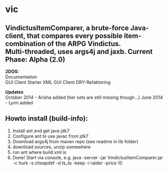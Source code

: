 vic
===

VindictusItemComparer, a brute-force Java-client, that compares every possible item-combination of the ARPG Vindictus.  
Multi-threaded, uses args4j and jaxb.
Current Phase: Alpha (2.0)
------
**2DOS:**   
Documentation   
GUI Client Starter
XML GUI Client
DRY-Refaktoring

**Updates**  
October 2014 - Arisha added (her sets are still missing though...)
June 2014 - Lynn added

Howto install (build-info):
---
1) Install ant and get java jdk7  
2) Configure ant to use javac from jdk7   
3) Download args4j from maven repo (see readme in lib folder)   
4) download sources, unzip somewhere  
5) run ant where build.xml is   
6) Done! Start via console, e.g. java -server -jar VindictusItemComparer.jar -c hurk -s cheapdef -d ts_ta -keep -i raider -price 10
